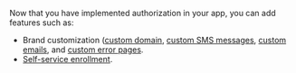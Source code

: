 Now that you have implemented authorization in your app, you can add features such as:

* Brand customization ([custom domain](/docs/guides/custom-url-domain/), [custom SMS messages](/docs/guides/custom-sms-messaging/), [custom emails](/docs/guides/custom-url-domain/main/#about-custom-email-notification-domains), and [custom error pages](/docs/guides/custom-error-pages/).
* [Self-service enrollment](/docs/guides/set-up-self-service-registration/).

